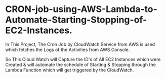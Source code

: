 # CRON-job-using-AWS-Lambda-to-Automate-Starting-Stopping-of-EC2-Instances.
In This Project, The Cron Job by CloudWatch Service from AWS is used which fetches the Logs of the Activities from AWS Console.

So This Cloud Watch will Capture the ID's of All EC2 Instances which were Created & will automate the schedule of Starting & Stopping through the Lambda Function which will get triggered by the CloudWatch.
